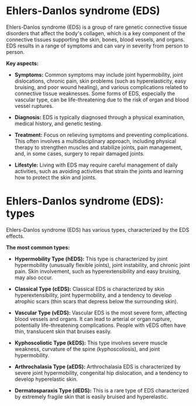 # Ehlers-Danlos syndrome (EDS)

Ehlers-Danlos syndrome (EDS) is a group of rare genetic connective tissue disorders that affect the body's collagen, which is a key component of the connective tissues supporting the skin, bones, blood vessels, and organs. EDS results in a range of symptoms and can vary in severity from person to person.

**Key aspects:**

* **Symptoms:** Common symptoms may include joint hypermobility, joint dislocations, chronic pain, skin problems (such as hyperelasticity, easy bruising, and poor wound healing), and various complications related to connective tissue weaknesses. Some forms of EDS, especially the vascular type, can be life-threatening due to the risk of organ and blood vessel ruptures.

* **Diagnosis:** EDS is typically diagnosed through a physical examination, medical history, and genetic testing.

* **Treatment:** Focus on relieving symptoms and preventing complications. This often involves a multidisciplinary approach, including physical therapy to strengthen muscles and stabilize joints, pain management, and, in some cases, surgery to repair damaged joints.

* **Lifestyle:** Living with EDS may require careful management of daily activities, such as avoiding activities that strain the joints and learning how to protect the skin and joints.

# Ehlers-Danlos syndrome (EDS): types

Ehlers-Danlos syndrome (EDS) has various types, characterized by the EDS effects.

**The most common types:**

* **Hypermobility Type (hEDS):** This type is characterized by joint hypermobility (unusually flexible joints), joint instability, and chronic joint pain. Skin involvement, such as hyperextensibility and easy bruising, may also occur.

* **Classical Type (cEDS):** Classical EDS is characterized by skin hyperextensibility, joint hypermobility, and a tendency to develop atrophic scars (thin scars that depress below the surrounding skin).

* **Vascular Type (vEDS):** Vascular EDS is the most severe form, affecting blood vessels and organs. It can lead to arterial or organ rupture, potentially life-threatening complications. People with vEDS often have thin, translucent skin that bruises easily.

* **Kyphoscoliotic Type (kEDS):** This type involves severe muscle weakness, curvature of the spine (kyphoscoliosis), and joint hypermobility.

* **Arthrochalasia Type (aEDS):** Arthrochalasia EDS is characterized by severe joint hypermobility, congenital hip dislocation, and a tendency to develop hyperelastic skin.

* **Dermatosparaxis Type (dEDS):** This is a rare type of EDS characterized by extremely fragile skin that is easily bruised and hyperelastic.
